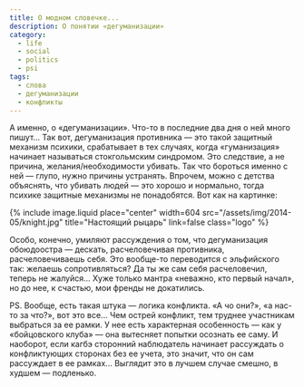 ```yaml
---
title: О модном словечке...
description: О понятии «дегуманизации»
category:
  - life
  - social
  - politics
  - psi
tags:
  - слова
  - дегуманизации
  - конфликты
---
```

А именно, о «дегуманизации». Что-то в последние два дня о ней много пишут... Так вот, дегуманизация противника — 
это такой защитный механизм психики, срабатывает в тех случаях, когда «гуманизация» начинает называться стокгольмским 
синдромом. Это следствие, а не причина, желания/необходимости убивать. Так что бороться именно с ней — глупо, нужно 
причины устранять. Впрочем, можно с детства объяснять, что убивать людей — это хорошо и нормально, тогда психике 
защитные механизмы не понадобятся. Вот как на картинке:

{% include image.liquid place="center" width=604 src="/assets/img/2014-05/knight.jpg" title="Настоящий рыцарь" link=false class="logo" %}

Особо, конечно, умиляют рассуждения о том, что дегуманизация обоюдоостра — дескать, расчеловечивая противника, 
расчеловечиваешь себя. Это вообще-то переводится с эльфийского так: желаешь сопротивляться? Да ты же сам себя расчеловечил, 
теперь не жалуйся... Хуже только мантра «неважно, кто первый начал», но до нее, к счастью, мои френды не докатились.

PS. Вообще, есть такая штука — логика конфликта. «А чо они?», «а нас-то за что?», вот это все... Чем острей конфликт, 
тем труднее участникам выбраться за ее рамки. У нее есть характерная особенность — как у «бойцовского клуба» — она 
вытесняет попытки осознать ее саму. И наоборот, если кагбэ сторонний наблюдатель начинает рассуждать о конфликтующих 
сторонах без ее учета, это значит, что он сам рассуждает в ее рамках... Выглядит это в лучшем случае смешно, в худшем — 
подленько.
